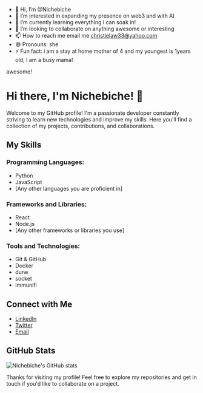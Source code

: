 - 👋 Hi, I’m @Nichebiche
- 👀 I’m interested in expanding my presence on web3 and with AI 
- 🌱 I’m currently learning everything i can soak in!
- 💞️ I’m looking to collaborate on anything awesome or interesting 
- 📫 How to reach me email me christielaw33@yahoo.com
- 😄 Pronouns: she 
- ⚡ Fun fact: i am a stay at home mother of 4 and my youngest is 1years old, I am a busy mama! 

<!---
Nichebiche/Nichebiche is a ✨ special ✨ repository because its `README.md` (this file) appears on your GitHub profile.
You can click the Preview link to take a look at your changes.
--->awesome!

# Hi there, I'm Nichebiche! 👋

Welcome to my GitHub profile! I'm a passionate developer constantly striving to learn new technologies and improve my skills. Here you'll find a collection of my projects, contributions, and collaborations.

## My Skills

### Programming Languages:
- Python
- JavaScript
- [Any other languages you are proficient in]

### Frameworks and Libraries:
- React
- Node.js
- [Any other frameworks or libraries you use]

### Tools and Technologies:
- Git & GitHub
- Docker
- dune
- socket
- immunifi
  
## Connect with Me

- [LinkedIn](https://www.linkedin.com/in/nichebiche)
- [Twitter](https://twitter.com/nichebiche)
- [Email](mailto:your-email@example.com)

## GitHub Stats

![Nichebiche's GitHub stats](https://github-readme-stats.vercel.app/api?username=Nichebiche&show_icons=true&theme=radical)

Thanks for visiting my profile! Feel free to explore my repositories and get in touch if you'd like to collaborate on a project.

